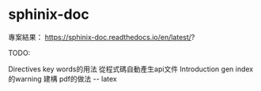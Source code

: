 # sphinix-doc  

專案結果： https://sphinix-doc.readthedocs.io/en/latest/?

TODO:

Directives key words的用法
從程式碼自動產生api文件
Introduction
gen index的warning
建構 pdf的做法 -- latex 


